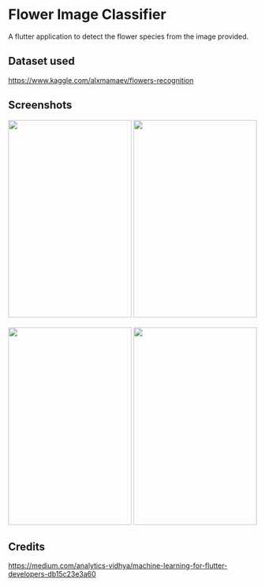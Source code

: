 # Flower Image Classifier
A flutter application to detect the flower species from the image provided.

## Dataset used
https://www.kaggle.com/alxmamaev/flowers-recognition

## Screenshots
<img src="https://user-images.githubusercontent.com/46320002/89348895-f1ff4e00-d6ca-11ea-993d-480e4cd90536.jpg" width="250" height="400">    <img src="https://user-images.githubusercontent.com/46320002/89348900-f3307b00-d6ca-11ea-8ffe-30bdce68dc18.jpg" width="250" height="400">
<br>  
<img src="https://user-images.githubusercontent.com/46320002/89349038-2f63db80-d6cb-11ea-855a-e5adcfc8cefc.jpg" width="250" height="400">    <img src="https://user-images.githubusercontent.com/46320002/89349044-312d9f00-d6cb-11ea-8060-b93cae5cca22.jpg" width="250" height="400">

## Credits
https://medium.com/analytics-vidhya/machine-learning-for-flutter-developers-db15c23e3a60

